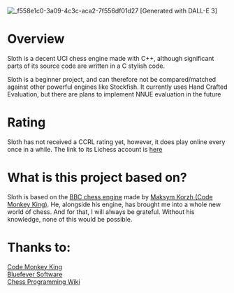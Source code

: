 ![_f558e1c0-3a09-4c3c-aca2-7f556df01d27](https://github.com/Williamguttn/Sloth/assets/69588728/c6ff4527-da60-43b6-8835-7650e972bd78)
[Generated with DALL-E 3]

# Overview
Sloth is a decent UCI chess engine made with C++, although significant parts of its source code are written in a C stylish code.

Sloth is a beginner project, and can therefore not be compared/matched against other powerful engines like Stockfish. It currently uses Hand 
Crafted Evaluation, but there are plans to implement NNUE evaluation in the future

# Rating
Sloth has not received a CCRL rating yet, however, it does play online every once in a while. The link to its Lichess account is 
[here](https://lichess.org/@/SlothEngine)

# What is this project based on?
Sloth is based on the [BBC chess engine](https://www.chessprogramming.org/BBC) made by 
[Maksym Korzh (Code Monkey King)](https://www.chessprogramming.org/Maksim_Korzh). He, alongside his engine, has brought me into a 
whole new world of chess. And for that, I will always be grateful. Without his knowledge, none of this would be possible.

# Thanks to:
[Code Monkey King](https://www.youtube.com/@chessprogramming591) <br>
[Bluefever Software](https://www.youtube.com/channel/UCFkfibjxPzrP0e2WIa8aJCg) <br>
[Chess Programming Wiki](https://www.chessprogramming.org/Main_Page)
